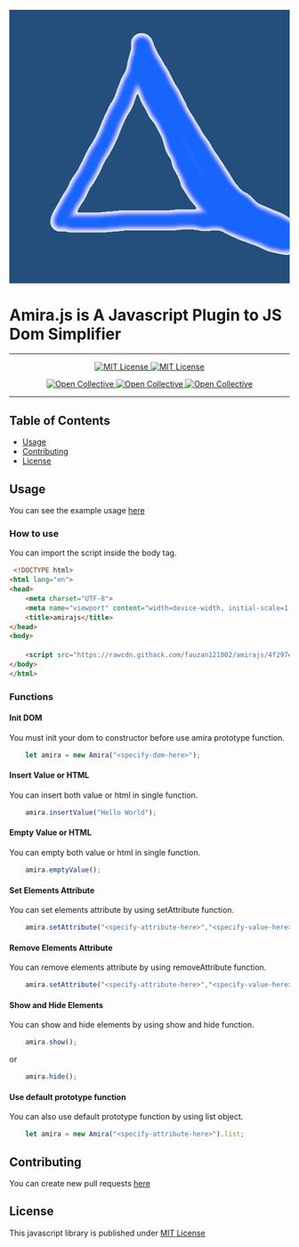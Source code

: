 <p align="center"> 
 <img align="center" src="logo/brand.png">
</p>

 # Amira.js is A Javascript Plugin to JS Dom Simplifier

--------------------------------------------

<p align="center">
 <a href="https://github.com/fauzan121002/amirajs/LICENSE">
  <img src="https://img.shields.io/badge/License-MIT-brightgreen.svg?style=flat-square" alt="MIT License">
 </a>

 <a href="https://github.com/fauzan121002/amirajs">
  <img src="https://img.shields.io/github/forks/fauzan121002/amirajs?style=flat-square" alt="MIT License">
 </a>
</p>

<p align="center">
 <a href="https://github.com/fauzan121002/amirajs/issues">
  <img src="https://img.shields.io/github/issues/fauzan121002/amirajs?style=flat-square" alt="Open Collective">
 </a>

 <a href="https://github.com/fauzan121002/amirajs">
  <img src="https://img.shields.io/github/stars/fauzan121002/amirajs?style=flat-square" alt="Open Collective">
 </a>

 <a href="https://github.com/fauzan121002/amirajs">
  <img src="http://hits.dwyl.com/fauzan121002/https://github.com/fauzan121002/freewiewjs.svg" alt="Open Collective">
 </a>
</p>

--------------------------------------------
## Table of Contents

* [Usage](#usage)
* [Contributing](#contributing)
* [License](#license)

## Usage
You can see the example usage <a href="https://github.com/fauzan121002/amirajs/blob/master/example/index.html">here</a>

### How to use
You can import the script inside the body tag.
```html
 <!DOCTYPE html>
<html lang="en">
<head>
    <meta charset="UTF-8">
    <meta name="viewport" content="width=device-width, initial-scale=1.0">
    <title>amirajs</title>
</head>
<body>

    <script src="https://rawcdn.githack.com/fauzan121002/amirajs/4f297e676b946058d042f949abf5c5078503c6ea/amira.js"></script>
</body>
</html>
```

### Functions

#### Init DOM
You must init your dom to constructor before use amira prototype function.
```js
    let amira = new Amira("<specify-dom-here>");
```

#### Insert Value or HTML
You can insert both value or html in single function.
```js
    amira.insertValue("Hello World");
```

#### Empty Value or HTML
You can empty both value or html in single function.
```js
    amira.emptyValue();
```

#### Set Elements Attribute
You can set elements attribute by using setAttribute function.
```js
    amira.setAttribute("<specify-attribute-here>","<specify-value-here>");
```

#### Remove Elements Attribute
You can remove elements attribute by using removeAttribute function.
```js
    amira.setAttribute("<specify-attribute-here>","<specify-value-here>");
```

#### Show and Hide Elements
You can show and hide elements by using show and hide function.
```js
    amira.show();
```
or
```js
    amira.hide();
```

#### Use default prototype function
You can also use default prototype function by using list object.
```js
    let amira = new Amira("<specify-attribute-here>").list;
```

## Contributing
You can create new pull requests <a href="https://github.com/fauzan121002/amirajs/pulls">here</a>

## License
This javascript library is published under <a href="https://github.com/fauzan121002/amirajs/blob/master/LICENSE">MIT License</a>
